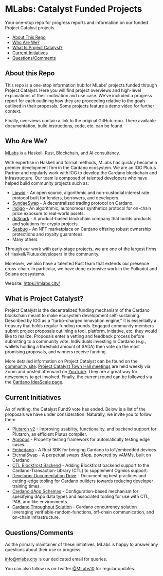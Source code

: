 # MLabs: Catalyst Funded Projects
Your one-stop repo for progress reports and information on our funded Project Catalyst projects.

- [About This Repo](#about-this-repo)
- [Who Are We?](#who-are-we)
- [What Is Project Catalyst?](#what-is-project-catalyst)
- [Current Initiatives](#current-initiatives)
- [Questions/Comments](#questionscomments)


## About this Repo
This repo is a one-stop information hub for MLabs' projects funded through Project Catalyst. Here you will find project overviews and high-level explanations of their motivation and use case. We've included a progress report for each outlining how they are proceeding relative to the goals outlined in their proposals. Some projects feature a demo video for further context.

Finally, overviews contain a link to the original GitHub repo. There available documentation, build instructions, code, etc. can be found.


## Who Are We?
[MLabs](https://mlabs.city) is a Haskell, Rust, Blockchain, and AI consultancy.

With expertise in Haskell and formal methods, MLabs has quickly become a premier development firm in the Cardano ecosystem. We are an IOG Plutus Partner and regularly work with IOG to develop the Cardano blockchain and infrastructure. Our team is composed of talented developers who have helped build community projects such as:

- [Liqwid](https://www.liqwid.finance/) - An open source, algorithmic and non-custodial interest rate protocol built for lenders, borrowers, and developers.
- [SundaeSwap](https://sundaeswap.finance/) - A decentralized trading protocol on Cardano.
- [Indigo](https://indigoprotocol.io/) - An algorithmic, autonomous synthetics protocol for on-chain price exposure to real-world assets.
- [dcSpark](https://www.dcspark.io/) - A product-based blockchain company that builds products and solutions for crypto projects.
- [Seabug](https://seabug.io/) - An NFT marketplace on Cardano offering robust ownership protections and royalty guarantees.
- Many others

Through our work with early-stage projects, we are one of the largest firms of Haskell/Plutus developers in the community. 

Moreover, we also have a talented Rust team that extends our presence cross-chain. In particular, we have done extensive work in the Polkadot and Solana ecosystems.

Website: https://mlabs.city/


## What is Project Catalyst?
Project Catalyst is the decentralized funding mechanism of the Cardano blockchain meant to make ecosystem development self-sustaining. Described by IOG as a "turbo-charged innovation engine," it is essentially a treasury that holds regular funding rounds. Engaged community members submit project proposals outlining a tool, platform, initiative, etc. they would like to realize. Proposals enter a vetting and feedback process before submitting to a community vote. Individuals investing in Cardano (e.g., wallets holding a threshold amount of $ADA) then vote on the most promising proposals, and winners receive funding.

More detailed information on Project Catalyst can be found on the [community site](https://projectcatalyst.org/). [Project Catalyst Town Hall meetings](https://zoom.us/meeting/register/tJEtduyupzMvHNUczCQwfFJGcXzmw2lDwkIf) are held weekly via Zoom and posted afterward on [YouTube](https://www.youtube.com/watch?v=4GMkGz333I0&list=PLnPTB0CuBOByRhpTUdALq4J89m_h7QqLk). They are a great way for newcomers to get involved. Finally, the current round can be followed via the [Cardano IdeaScale page](https://cardano.ideascale.com/).


## Current Initiatives
As of writing, the Catalyst Fund9 vote has ended. Below is a list of the proposals we have under consideration. Naturally, we invite you to follow them:

- [Plutarch v2](https://cardano.ideascale.com/c/idea/414065) - Improving usability, functionality, and backend support for Plutarch, an efficient Plutus compiler. 
- [Apropos](https://cardano.ideascale.com/c/idea/414086) -  Property testing framework for automatically testing edge cases.
- [Embedano](https://cardano.ideascale.com/c/idea/414017) - A Rust SDK for bringing Cardano to IoT/embedded devices.
- [EternalSwap](https://cardano.ideascale.com/c/idea/414032) - A perpetual swaps dApp, powered by vAMMs, built on Cardano.
- [CTL Blockfrost Backend](https://cardano.ideascale.com/c/idea/420791) - Adding Blockfrost backend support to the Cardano-Transaction-Library (CTL) to supplement Ogmios support. 
- [Developer Documentation Drive](https://cardano.ideascale.com/c/idea/420778) - Documenting best practices and cutting-edge tooling for Cardano builders towards reducing developer training times.
- [Cardano dApp Schemas](https://cardano.ideascale.com/c/idea/421376) - Configuration-based mechanism for specifying dApp data types and associated tooling for use with CTL, PAB, and like environments.
- [Cardano Throughput Solution](https://cardano.ideascale.com/c/idea/422388) - Cardano concurrency solution leveraging verifiable-random-functions, off-chain communication, and on-chain infrastructure.
 

## Questions/Comments
As the primary maintainer of these initiatives, MLabs is happy to answer any questions about their use or progress.

info@mlabs.city is our dedicated email for queries.

You can also follow us on Twitter [@MLabs10](https://twitter.com/MLabs10) for regular updates.
